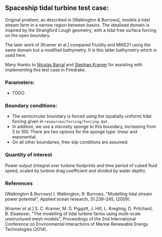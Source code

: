 ## Spaceship tidal turbine test case:

Original problem, as described in [Walkington & Burrows], models a tidal stream farm in a narrow
region between basins. The idealised domain is inspired by the Strangford Lough geometry, with a
tidal free surface forcing on the open boundary.

The later work of [Kramer et al.] compared Fluidity and MIKE21 using the same domain but a modified
bathymetry. It is this latter bathymetry which is used here.

Many thanks to [Nicolas Barral][1] and [Stephan Kramer][2] for assisting with implementing this test
case in Firedrake.

### Parameters:
  * TODO

### Boundary conditions:
  * The semicircular boundary is forced using the (spatially uniform) tidal forcing given in `resources/forcing/forcing.dat`.
  * In addition, we use a viscosity sponge to this boundary, increasing from 5 to 100. There are two options for the sponge type: linear and exponential.
  * On all other boundaries, free-slip conditions are assumed.

### Quantity of interest
Power output (integral over turbine footprints and time period of cubed fluid speed, scaled by
turbine drag coefficient and divided by water depth).

### References

[Walkington & Burrows] I. Walkington, R. Burrows, "Modelling tidal stream power potential", Applied
ocean research, 31:239–245, (2009).

[Kramer et al.] S. C. Kramer, M. D. Piggott, J. Hill, L. Kregting, D. Pritchard, B. Elsaesser,
"The modelling of tidal turbine farms using multi-scale unstructured mesh models", Proceedings of
the 2nd International Conference on Environmental Interactions of Marine Renewable Energy
Technologies (2014).

[1]: https://nicolasbarral.fr "Nicolas Barral"
[2]: https://www.imperial.ac.uk/people/s.kramer "Stephan Kramer"
